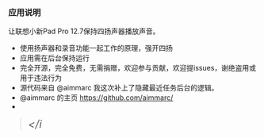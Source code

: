 ### 应用说明
让联想小新Pad Pro 12.7保持四扬声器播放声音。
- 使用扬声器和录音功能一起工作的原理，强开四扬
- 应用需在后台保持运行
- 完全开源，完全免费，无需捐赠，欢迎参与贡献，欢迎提issues，谢绝盗用或用于违法行为
- 源代码来自 @aimmarc 我这次补上了隐藏最近任务后台的逻辑。
- @aimmarc 的主页 https://github.com/aimmarc/
- 

><i class="iconfont icon-gengduo" style="font-size: 22px"></i   